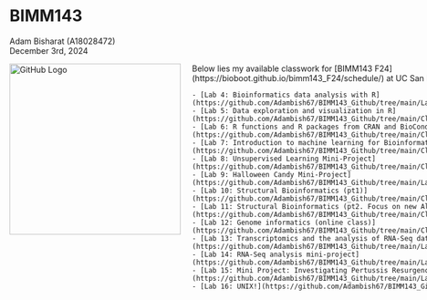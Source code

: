 # BIMM143

Adam Bisharat (A18028472)  
December 3rd, 2024  

<div style="display: flex; align-items: flex-start;">
  <div>
    <img src="https://external-content.duckduckgo.com/iu/?u=https%3A%2F%2Fcdn.dribbble.com%2Fusers%2F795597%2Fscreenshots%2F3443932%2Fcomp-2.gif&f=1&nofb=1&ipt=349a313e80b192d79c0c29145d77fb613f03a5cb9478f77778026399bd79b90c&ipo=images" alt="GitHub Logo" width="300">
  </div>
  <div style="margin-left: 20px;">
    Below lies my available classwork for [BIMM143 F24](https://bioboot.github.io/bimm143_F24/schedule/) at UC San Diego.
    
    - [Lab 4: Bioinformatics data analysis with R](https://github.com/Adambish67/BIMM143_Github/tree/main/Lab%204%20Optional%20Extra%20Credit)
    - [Lab 5: Data exploration and visualization in R](https://github.com/Adambish67/BIMM143_Github/tree/main/Class05)
    - [Lab 6: R functions and R packages from CRAN and BioConductor](https://github.com/Adambish67/BIMM143_Github/tree/main/Class%2006)
    - [Lab 7: Introduction to machine learning for Bioinformatics](https://github.com/Adambish67/BIMM143_Github/tree/main/Class07)
    - [Lab 8: Unsupervised Learning Mini-Project](https://github.com/Adambish67/BIMM143_Github/tree/main/Class08)
    - [Lab 9: Halloween Candy Mini-Project](https://github.com/Adambish67/BIMM143_Github/tree/main/Lab09)
    - [Lab 10: Structural Bioinformatics (pt1)](https://github.com/Adambish67/BIMM143_Github/tree/main/Class10%20(Halloweeen))
    - [Lab 11: Structural Bioinformatics (pt2. Focus on new AlphaFold2)](https://github.com/Adambish67/BIMM143_Github/tree/main/Class11)
    - [Lab 12: Genome informatics (online class)](https://github.com/Adambish67/BIMM143_Github/tree/main/Class%2012)
    - [Lab 13: Transcriptomics and the analysis of RNA-Seq data](https://github.com/Adambish67/BIMM143_Github/tree/main/Lab13)
    - [Lab 14: RNA-Seq analysis mini-project](https://github.com/Adambish67/BIMM143_Github/tree/main/Lab%2014)
    - [Lab 15: Mini Project: Investigating Pertussis Resurgence](https://github.com/Adambish67/BIMM143_Github/tree/main/Lab%2015)
    - [Lab 16: UNIX!](https://github.com/Adambish67/BIMM143_Github/tree/main/Lab%2016%202)
  </div>
</div>
